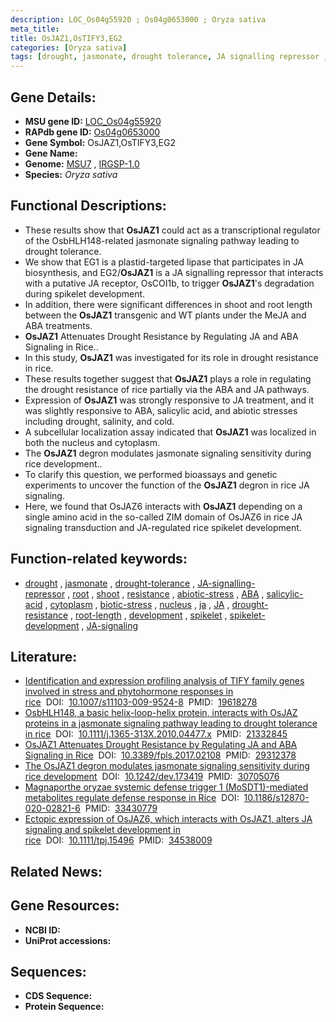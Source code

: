 ```yaml
---
description: LOC_Os04g55920 ; Os04g0653000 ; Oryza sativa
meta_title:
title: OsJAZ1,OsTIFY3,EG2
categories: [Oryza sativa]
tags: [drought, jasmonate, drought tolerance, JA signalling repressor , root, shoot, resistance, abiotic stress,  ABA , salicylic acid, cytoplasm, biotic stress, nucleus, ABA,  ja , JA, drought resistance, root length, development, spikelet, spikelet development, JA signaling]
---
```


## Gene Details:
- **MSU gene ID:** [LOC_Os04g55920](http://rice.uga.edu/cgi-bin/ORF_infopage.cgi?orf=LOC_Os04g55920)  
- **RAPdb gene ID:** [Os04g0653000](https://rapdb.dna.affrc.go.jp/locus/?name=Os04g0653000)  
- **Gene Symbol:** OsJAZ1,OsTIFY3,EG2
- **Gene Name:**
- **Genome:**  [MSU7](http://rice.uga.edu/)&nbsp;,&nbsp;[IRGSP-1.0](https://rapdb.dna.affrc.go.jp/download/irgsp1.html)
- **Species:** *Oryza sativa*

## Functional Descriptions:
   - These results show that **OsJAZ1** could act as a transcriptional regulator of the OsbHLH148-related jasmonate signaling pathway leading to drought tolerance.
   - We show that EG1 is a plastid-targeted lipase that participates in JA biosynthesis, and EG2/**OsJAZ1** is a JA signalling repressor that interacts with a putative JA receptor, OsCOI1b, to trigger **OsJAZ1**'s degradation during spikelet development.
   - In addition, there were significant differences in shoot and root length between the **OsJAZ1** transgenic and WT plants under the MeJA and ABA treatments.
   - **OsJAZ1** Attenuates Drought Resistance by Regulating JA and ABA Signaling in Rice..
   - In this study, **OsJAZ1** was investigated for its role in drought resistance in rice.
   - These results together suggest that **OsJAZ1** plays a role in regulating the drought resistance of rice partially via the ABA and JA pathways.
   - Expression of **OsJAZ1** was strongly responsive to JA treatment, and it was slightly responsive to ABA, salicylic acid, and abiotic stresses including drought, salinity, and cold.
   - A subcellular localization assay indicated that **OsJAZ1** was localized in both the nucleus and cytoplasm.
   - The **OsJAZ1** degron modulates jasmonate signaling sensitivity during rice development..
   - To clarify this question, we performed bioassays and genetic experiments to uncover the function of the **OsJAZ1** degron in rice JA signaling.
   - Here, we found that OsJAZ6 interacts with **OsJAZ1** depending on a single amino acid in the so-called ZIM domain of OsJAZ6 in rice JA signaling transduction and JA-regulated rice spikelet development.

## Function-related keywords:
   - [drought](/tags/drought/)&nbsp;,&nbsp;[jasmonate](/tags/jasmonate/)&nbsp;,&nbsp;[drought-tolerance](/tags/drought-tolerance/)&nbsp;,&nbsp;[JA-signalling-repressor](/tags/JA-signalling-repressor/)&nbsp;,&nbsp;[root](/tags/root/)&nbsp;,&nbsp;[shoot](/tags/shoot/)&nbsp;,&nbsp;[resistance](/tags/resistance/)&nbsp;,&nbsp;[abiotic-stress](/tags/abiotic-stress/)&nbsp;,&nbsp;[ABA](/tags/ABA/)&nbsp;,&nbsp;[salicylic-acid](/tags/salicylic-acid/)&nbsp;,&nbsp;[cytoplasm](/tags/cytoplasm/)&nbsp;,&nbsp;[biotic-stress](/tags/biotic-stress/)&nbsp;,&nbsp;[nucleus](/tags/nucleus/)&nbsp;,&nbsp;[ja](/tags/ja/)&nbsp;,&nbsp;[JA](/tags/JA/)&nbsp;,&nbsp;[drought-resistance](/tags/drought-resistance/)&nbsp;,&nbsp;[root-length](/tags/root-length/)&nbsp;,&nbsp;[development](/tags/development/)&nbsp;,&nbsp;[spikelet](/tags/spikelet/)&nbsp;,&nbsp;[spikelet-development](/tags/spikelet-development/)&nbsp;,&nbsp;[JA-signaling](/tags/JA-signaling/)

## Literature:
   - [Identification and expression profiling analysis of TIFY family genes involved in stress and phytohormone responses in rice](https://www.doi.org/10.1007/s11103-009-9524-8)&nbsp;&nbsp;DOI:&nbsp;&nbsp;[10.1007/s11103-009-9524-8](https://www.doi.org/10.1007/s11103-009-9524-8)&nbsp;&nbsp;PMID:&nbsp;&nbsp;[19618278](https://pubmed.ncbi.nlm.nih.gov/19618278/)
   - [OsbHLH148, a basic helix-loop-helix protein, interacts with OsJAZ proteins in a jasmonate signaling pathway leading to drought tolerance in rice](https://www.doi.org/10.1111/j.1365-313X.2010.04477.x)&nbsp;&nbsp;DOI:&nbsp;&nbsp;[10.1111/j.1365-313X.2010.04477.x](https://www.doi.org/10.1111/j.1365-313X.2010.04477.x)&nbsp;&nbsp;PMID:&nbsp;&nbsp;[21332845](https://pubmed.ncbi.nlm.nih.gov/21332845/)
   - [OsJAZ1 Attenuates Drought Resistance by Regulating JA and ABA Signaling in Rice](https://www.doi.org/10.3389/fpls.2017.02108)&nbsp;&nbsp;DOI:&nbsp;&nbsp;[10.3389/fpls.2017.02108](https://www.doi.org/10.3389/fpls.2017.02108)&nbsp;&nbsp;PMID:&nbsp;&nbsp;[29312378](https://pubmed.ncbi.nlm.nih.gov/29312378/)
   - [The OsJAZ1 degron modulates jasmonate signaling sensitivity during rice development](https://www.doi.org/10.1242/dev.173419)&nbsp;&nbsp;DOI:&nbsp;&nbsp;[10.1242/dev.173419](https://www.doi.org/10.1242/dev.173419)&nbsp;&nbsp;PMID:&nbsp;&nbsp;[30705076](https://pubmed.ncbi.nlm.nih.gov/30705076/)
   - [Magnaporthe oryzae systemic defense trigger 1 (MoSDT1)-mediated metabolites regulate defense response in Rice](https://www.doi.org/10.1186/s12870-020-02821-6)&nbsp;&nbsp;DOI:&nbsp;&nbsp;[10.1186/s12870-020-02821-6](https://www.doi.org/10.1186/s12870-020-02821-6)&nbsp;&nbsp;PMID:&nbsp;&nbsp;[33430779](https://pubmed.ncbi.nlm.nih.gov/33430779/)
   - [Ectopic expression of OsJAZ6, which interacts with OsJAZ1, alters JA signaling and spikelet development in rice](https://www.doi.org/10.1111/tpj.15496)&nbsp;&nbsp;DOI:&nbsp;&nbsp;[10.1111/tpj.15496](https://www.doi.org/10.1111/tpj.15496)&nbsp;&nbsp;PMID:&nbsp;&nbsp;[34538009](https://pubmed.ncbi.nlm.nih.gov/34538009/)

## Related News:

## Gene Resources:
- **NCBI ID:**  []()
- **UniProt accessions:** [](https://www.uniprot.org/uniprotkb//entry)

## Sequences:
- **CDS Sequence:**
- **Protein Sequence:**
